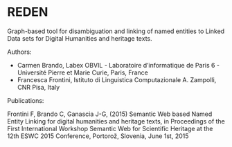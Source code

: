 # REDEN
Graph-based tool for disambiguation and linking of named entities to Linked Data sets for Digital Humanities and heritage texts.

Authors: 
- Carmen Brando, Labex OBVIL - Laboratoire d’informatique de Paris 6 - Université Pierre et Marie Curie, Paris, France
- Francesca Frontini, Istituto di Linguistica Computazionale A. Zampolli, CNR Pisa, Italy

Publications:

Frontini F, Brando C, Ganascia J-G, (2015) Semantic Web based Named Entity Linking for digital humanities and heritage texts, in Proceedings of the First International Workshop Semantic Web for Scientific Heritage
at the 12th ESWC 2015 Conference, Portorož, Slovenia, June 1st, 2015


